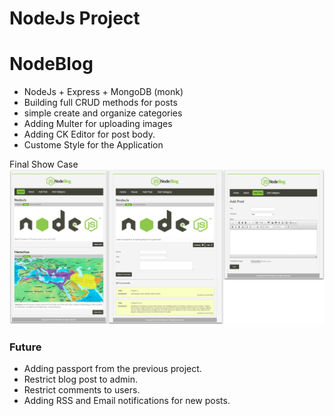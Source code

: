 # NodeJs Project
# NodeBlog

- NodeJs + Express + MongoDB (monk)
- Building full CRUD methods for posts
- simple create and organize categories
- Adding Multer for uploading images
- Adding CK Editor for post body.
- Custome Style for the Application

Final Show Case
![VIEWS](https://github.com/Devaprakash47/NodeBlog-Using-Node.js/blob/617d9d904d6734c335f2365d38067a5346ae45ac/show.jpg)

### Future
- Adding passport from the previous project.
- Restrict blog post to admin.
- Restrict comments to users.
- Adding RSS and Email notifications for new posts. 
